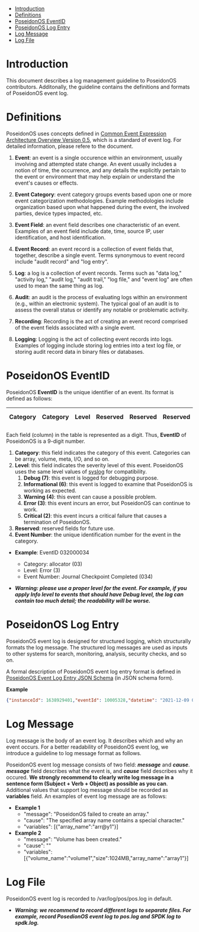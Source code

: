 - [Introduction](#introduction)
- [Definitions](#definitions)
- [PoseidonOS EventID](#poseidonos-eventid)
- [PoseidonOS Log Entry](#poseidonos-log-entry)
- [Log Message](#log-message)
- [Log File](#log-file)

# Introduction
This document describes a log management guideline to PoseidonOS contributors. Additonally, the guideline contains the definitions and formats of PoseidonOS event log. 

# Definitions
PoseidonOS uses concepts defined in [Common Event Expression Architecture Overview Version 0.5](http://cee.mitre.org/docs/CEE_Architecture_Overview-v0.5.pdf), which is a standard of event log. For detailed information, please refere to the document. 

1. **Event**: an event is a single occurence within an environment, usually involving and attempted state change. An event usually includes a notion of time, the occurrence, and any details the explicitly pertain to the event or environment that may help explain or understand the event's causes or effects.

2. **Event Category**: event category groups events based upon one or more event categorization methodologies. Example methodologies include organization based upon what happened during the event, the involved parties, device types impacted, etc. 

3. **Event Field**: an event field describes one characteristic of an event. Examples of an event field include date, time, source IP, user identification, and host identification.

4. **Event Record**: an event record is a collection of event fields that, together, describe a single event. Terms synonymous to event record include "audit record" and "log entry".

5. **Log**: a log is a collection of event records. Terms such as "data log," "activity log," "audit log," "audit trail," "log file," and "event log" are often used to mean the same thing as log.

6. **Audit**: an audit is the process of evaluating logs within an environment (e.g., within an electronic system). The typical goal of an audit is to assess the overall status or identify any notable or problematic activity.

7. **Recording**: Recording is the act of creating an event record comprised of the event fields associated with a single event.

8. **Logging**: Logging is the act of collecting event records into logs. Examples of logging include storing log entries into a text log file, or storing audit record data in binary files or databases.

# PoseidonOS EventID
PoseidonOS **EventID** is the unique identifier of an event. Its format is defined as follows: 

| Category | Category | Level | Reserved | Reserved | Reserved | Event Number | Event Number | Event Number |
|----------|----------|-------|----------|----------|----------|--------------|--------------|--------------|

Each field (column) in the table is represented as a digit. Thus, **EventID** of PoseidonOS is a 9-digit number.

1. **Category**: this field indicates the category of this event. Categories can be array, volume, meta, I/O, and so on.
2. **Level**: this field indicates the severity level of this event. PoseidonOS uses the same level values of [syslog](https://datatracker.ietf.org/doc/html/rfc3164) for compatibility. 
    1. **Debug (7)**: this event is logged for debugging purpose. 
    2. **Informational (6)**: this event is logged to examine that PoseidonOS is working as expected.
    3. **Warning (4)**: this event can cause a possible problem. 
    4. **Error (3)**: this event incurs an error, but PoseidonOS can continue to work. 
    5. **Critical (2)**: this event incurs a critical failure that causes a termination of PoseidonOS. 
3. **Reserved**: reserved fields for future use.
4. **Event Number**: the unique identification number for the event in the category. 

- **Example**: EventID 032000034
  - Category: allocator (03)
  - Level: Error (3)
  - Event Number: Journal Checkpoint Completed (034)

- ***Warning: please use a proper level for the event. For example, if you apply Info level to events that should have Debug level, the log can contain too much detail; the readability will be worse.***

# PoseidonOS Log Entry
PoseidonOS event log is designed for structured logging, which structurally formats the log message. The structured log messages are used as inputs to other systems for search, monitoring, analysis, security checks, and so on.

A formal description of PoseidonOS event log entry format is defined in [PoseidonOS Event Log Entry JSON Schema](log_entry_schema.json) (in JSON schema form).

**Example**
```json
{"instanceId": 1638929401,"eventId": 10005328,"datetime": "2021-12-09 03:00:93.999","level": "info","description":{"eventName":"ARRAY_CREATE_FAILURE","message":"Failed to create an array","cause": "Array name has a special character","trace":"","variables":[{"arrayName": "array1"},{"volumeName": "volum@1"}]},"source": "array_name_policy.cpp:80","posVersion":"pos-v0.10.0"}
```

# Log Message
Log message is the body of an event log. It describes which and why an event occurs. For a better readability of PoseidonOS event log, we introduce a guideline to log message format as follows.

PoseidonOS event log message consists of two field: ***message*** and ***cause***. ***message*** field describes what the event is, and ***cause*** field describes why it occured. **We strongly recommend to clearly write log message in a sentence form (Subject + Verb + Object) as possible as you can**. Additional values that support log message should be recorded as **variables** field. An examples of event log message are as follows: 
- **Example 1**
  - "message": "PoseidonOS failed to create an array." 
  - "cause": "The specified array name contains a special character."
  - "variables": [{"array_name":"arr@y1"}]
- **Example 2**
  - "message": "Volume has been created."
  - "cause": ""
  - "variables": [{"volume_name":"volume1","size":1024MB,"array_name":"array1"}]

# Log File
PoseidonOS event log is recorded to /var/log/pos/pos.log in default.

- ***Warning: we recommend to record different logs to separate files. For example, record PosedionOS event log to pos.log and SPDK log to spdk.log.*** 